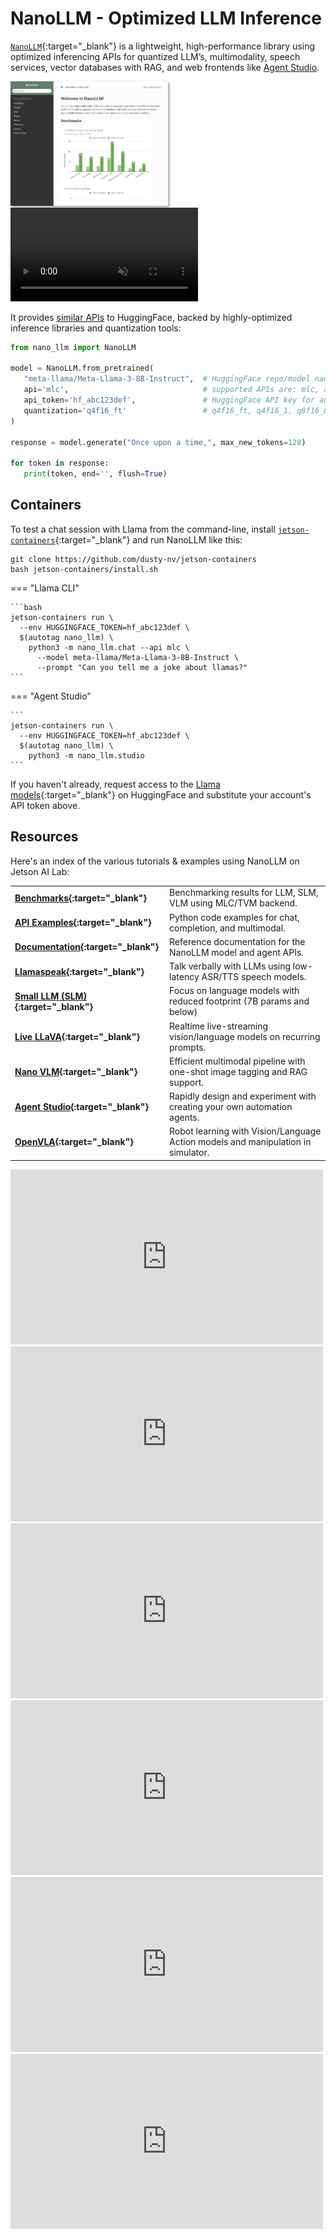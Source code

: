 # NanoLLM - Optimized LLM Inference

[`NanoLLM`](https://dusty-nv.github.io/NanoLLM){:target="_blank"} is a lightweight, high-performance library using optimized inferencing APIs for quantized LLM’s, multimodality, speech services, vector databases with RAG, and web frontends like [Agent Studio](agent_studio.md).

<a href="https://dusty-nv.github.io/NanoLLM" target="_blank"><img src="./images/nano_llm_docs.jpg" style="max-width: 50%; box-shadow: 2px 2px 4px rgba(0, 0, 0, 0.4);"></img></a>
<video controls autoplay muted style="max-width: 75%">
    <source src="images/agent_studio.mp4" type="video/mp4">
</video>

It provides <a href="tutorial_api-examples.html#nanollm" target="_blank">similar APIs</a> to HuggingFace, backed by highly-optimized inference libraries and quantization tools:

```python title="<a href='https://dusty-nv.github.io/NanoLLM' target='_blank'>NanoLLM Reference Documentation</a>"
from nano_llm import NanoLLM

model = NanoLLM.from_pretrained(
   "meta-llama/Meta-Llama-3-8B-Instruct",  # HuggingFace repo/model name, or path to HF model checkpoint
   api='mlc',                              # supported APIs are: mlc, awq, hf
   api_token='hf_abc123def',               # HuggingFace API key for authenticated models ($HUGGINGFACE_TOKEN)
   quantization='q4f16_ft'                 # q4f16_ft, q4f16_1, q8f16_0 for MLC, or path to AWQ weights
)

response = model.generate("Once upon a time,", max_new_tokens=128)

for token in response:
   print(token, end='', flush=True)
```

## Containers

To test a chat session with Llama from the command-line, install [`jetson-containers`](https://github.com/dusty-nv/jetson-containers){:target="_blank"} and run NanoLLM like this:

```
git clone https://github.com/dusty-nv/jetson-containers
bash jetson-containers/install.sh
```

=== "Llama CLI"

    ```bash
    jetson-containers run \
      --env HUGGINGFACE_TOKEN=hf_abc123def \
      $(autotag nano_llm) \
        python3 -m nano_llm.chat --api mlc \
          --model meta-llama/Meta-Llama-3-8B-Instruct \
          --prompt "Can you tell me a joke about llamas?"
    ```

=== "Agent Studio"

    ```	
    jetson-containers run \
      --env HUGGINGFACE_TOKEN=hf_abc123def \
      $(autotag nano_llm) \
        python3 -m nano_llm.studio
    ```

    


If you haven't already, request access to the [Llama models](https://huggingface.co/meta-llama){:target="_blank"} on HuggingFace and substitute your account's API token above.

## Resources

Here's an index of the various tutorials & examples using NanoLLM on Jetson AI Lab:

|      |                     |
| :---------- | :----------------------------------- |
| **[Benchmarks](./benchmarks.md){:target="_blank"}** | Benchmarking results for LLM, SLM, VLM using MLC/TVM backend. |
| **[API Examples](./tutorial_api-examples.md#nanollm){:target="_blank"}** | Python code examples for chat, completion, and multimodal. |
| **[Documentation](https://dusty-nv.github.io/NanoLLM){:target="_blank"}** | Reference documentation for the NanoLLM model and agent APIs. |
| **[Llamaspeak](./tutorial_llamaspeak.md){:target="_blank"}** | Talk verbally with LLMs using low-latency ASR/TTS speech models. |
| **[Small LLM (SLM)](./tutorial_slm.md){:target="_blank"}** | Focus on language models with reduced footprint (7B params and below) |
| **[Live LLaVA](./tutorial_live-llava.md){:target="_blank"}** | Realtime live-streaming vision/language models on recurring prompts. |
| **[Nano VLM](./tutorial_nano-vlm.md){:target="_blank"}** | Efficient multimodal pipeline with one-shot image tagging and RAG support. |
| **[Agent Studio](./agent_studio.md){:target="_blank"}** | Rapidly design and experiment with creating your own automation agents. |
| **[OpenVLA](./openvla.md){:target="_blank"}** | Robot learning with Vision/Language Action models and manipulation in simulator. |

<div><iframe width="500" height="280" src="https://www.youtube.com/embed/UOjqF3YCGkY" style="display: inline-block;" title="YouTube video player" frameborder="0" allow="accelerometer; autoplay; clipboard-write; encrypted-media; gyroscope; picture-in-picture; web-share" allowfullscreen></iframe>
<iframe width="500" height="280" src="https://www.youtube.com/embed/wZq7ynbgRoE" style="display: inline-block;" title="YouTube video player" frameborder="0" allow="accelerometer; autoplay; clipboard-write; encrypted-media; gyroscope; picture-in-picture; web-share" allowfullscreen></iframe>
</div>
<div><iframe width="500" height="280" src="https://www.youtube.com/embed/hswNSZTvEFE" style="display: inline-block;" title="YouTube video player" frameborder="0" allow="accelerometer; autoplay; clipboard-write; encrypted-media; gyroscope; picture-in-picture; web-share" allowfullscreen></iframe>
<iframe width="500" height="280" src="https://www.youtube.com/embed/_7gughth8C0" title="YouTube video player" frameborder="0" allow="accelerometer; autoplay; clipboard-write; encrypted-media; gyroscope; picture-in-picture; web-share" allowfullscreen></iframe>
<iframe width="500" height="280" src="https://www.youtube.com/embed/8Eu6zG0eEGY" style="display: inline-block;" title="YouTube video player" frameborder="0" allow="accelerometer; autoplay; clipboard-write; encrypted-media; gyroscope; picture-in-picture; web-share" allowfullscreen></iframe>
<iframe width="500" height="280" src="https://www.youtube.com/embed/9ozwh9EDGhU" title="YouTube video player" frameborder="0" allow="accelerometer; autoplay; clipboard-write; encrypted-media; gyroscope; picture-in-picture; web-share" allowfullscreen></iframe>

</div>  

